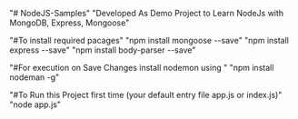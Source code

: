 "# NodeJS-Samples" 
"Developed As Demo Project to Learn NodeJs with MongoDB, Express, Mongoose"

"#To install required pacages"
"npm install mongoose --save"
"npm install express --save"
"npm install body-parser --save"

"#For execution on Save Changes install nodemon using "
"npm install nodeman -g"

"#To Run this Project first time (your default entry file app.js or index.js)"
"node app.js"

